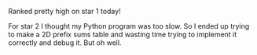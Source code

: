 Ranked pretty high on star 1 today!

For star 2 I thought my Python program was too slow. So I ended up trying to make
a 2D prefix sums table and wasting time trying to implement it correctly and debug
it. But oh well.
